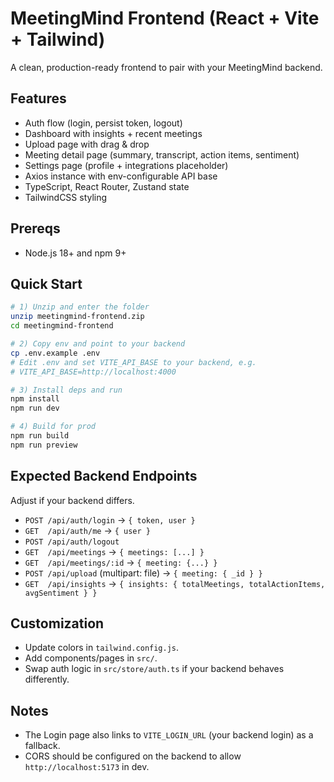 # MeetingMind Frontend (React + Vite + Tailwind)

A clean, production-ready frontend to pair with your MeetingMind backend.

## Features
- Auth flow (login, persist token, logout)
- Dashboard with insights + recent meetings
- Upload page with drag & drop
- Meeting detail page (summary, transcript, action items, sentiment)
- Settings page (profile + integrations placeholder)
- Axios instance with env-configurable API base
- TypeScript, React Router, Zustand state
- TailwindCSS styling

## Prereqs
- Node.js 18+ and npm 9+

## Quick Start
```bash
# 1) Unzip and enter the folder
unzip meetingmind-frontend.zip
cd meetingmind-frontend

# 2) Copy env and point to your backend
cp .env.example .env
# Edit .env and set VITE_API_BASE to your backend, e.g.
# VITE_API_BASE=http://localhost:4000

# 3) Install deps and run
npm install
npm run dev

# 4) Build for prod
npm run build
npm run preview
```

## Expected Backend Endpoints
Adjust if your backend differs.
- `POST /api/auth/login` -> `{ token, user }`
- `GET  /api/auth/me`    -> `{ user }`
- `POST /api/auth/logout`
- `GET  /api/meetings`   -> `{ meetings: [...] }`
- `GET  /api/meetings/:id` -> `{ meeting: {...} }`
- `POST /api/upload` (multipart: file) -> `{ meeting: { _id } }`
- `GET  /api/insights` -> `{ insights: { totalMeetings, totalActionItems, avgSentiment } }`

## Customization
- Update colors in `tailwind.config.js`.
- Add components/pages in `src/`.
- Swap auth logic in `src/store/auth.ts` if your backend behaves differently.

## Notes
- The Login page also links to `VITE_LOGIN_URL` (your backend login) as a fallback.
- CORS should be configured on the backend to allow `http://localhost:5173` in dev.
